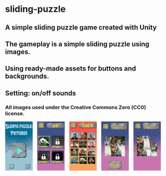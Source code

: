 # sliding-puzzle
## A simple sliding puzzle game created with Unity
## The gameplay is a simple sliding puzzle using images.
## Using ready-made assets for buttons and backgrounds.
## Setting: on/off sounds
### All images used under the Creative Commons Zero (CC0) license.
![alt text](https://github.com/LevProg/sliding-puzzle/blob/main/slide1.png?raw=true)
